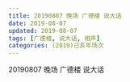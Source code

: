 ```yaml
---
title: 20190807 晚场 广德楼 说大话
date: 2019-08-07
updated: 2019-08-07
tags: [广德楼, 说大话, 相声]
categories: (2019)己亥年场次
---
```

20190807 晚场 广德楼 说大话